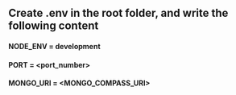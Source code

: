 ## Create .env in the root folder, and write the following content
#### NODE_ENV = development
#### PORT = <port_number>
#### MONGO_URI = <MONGO_COMPASS_URI>